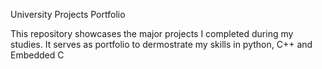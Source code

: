 University Projects Portfolio

This repository showcases the major projects I completed during my studies. It serves as portfolio to dermostrate my skills in python, C++ and Embedded C
